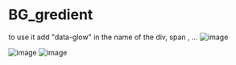 # BG_gredient
to use it add "data-glow" in the name of the div, span , ...
![image](https://github.com/abhig1599/BG_gredient/assets/120269927/6bdcdafb-4c3d-462d-b531-eb654817905e)

![image](https://github.com/abhig1599/BG_gredient/assets/120269927/53816006-0c55-47fd-bdad-8d4d9f1549df)
![image](https://github.com/abhig1599/BG_gredient/assets/120269927/dfe63fd3-5a81-468e-ad6b-c198806f2ddc)

